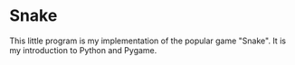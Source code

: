 # Snake
This little program is my implementation of the popular game "Snake". 
It is my introduction to Python and Pygame.
